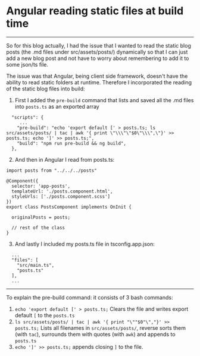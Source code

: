 # Angular reading static files at build time

---

So for this blog actually, I had the issue that I wanted to read the static blog posts
(the .md files under src/assets/posts/) dynamically so that I can just add a new blog post
and not have to worry about remembering to add it to some json/ts file.

The issue was that Angular, being client side framework, doesn't have the ability to read 
static folders at runtime. Therefore I incorporated the reading of the static blog files 
into build:

1. First I added the `pre-build` command that lists and saved all the .md files into `posts.ts`
as an exported array
```
  "scripts": {
     ...
    "pre-build": "echo 'export default [' > posts.ts; ls src/assets/posts/ | tac | awk '{ print \"\\\"\"$0\"\\\",\"}' >> posts.ts; echo ']' >> posts.ts;",
    "build": "npm run pre-build && ng build",
  },
```
2. And then in Angular I read from posts.ts:
```
import posts from "../../../posts"

@Component({
  selector: 'app-posts',
  templateUrl: './posts.component.html',
  styleUrls: ['./posts.component.scss']
})
export class PostsComponent implements OnInit {

  originalPosts = posts;
  
  // rest of the class
}
```
3. And lastly I included my posts.ts file in tsconfig.app.json:
```
  ...
  "files": [
    "src/main.ts",
    "posts.ts"
  ],
  ...
```

---

To explain the pre-build command: it consists of 3 bash commands:

1. `echo 'export default [' > posts.ts;` Clears the file and writes export default `[` to the `posts.ts`
2. `ls src/assets/posts/ | tac | awk '{ print "\""$0"\","}' >> posts.ts;` Lists all filenames in `src/assets/posts/`, 
reverse sorts them (with `tac`), surrounds them with quotes (with `awk`) and appends to 
`posts.ts`
3. `echo ']' >> posts.ts;` appends closing `]` to the file.


